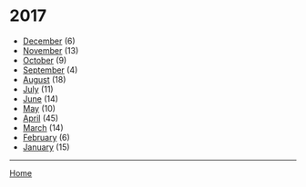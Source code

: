# 2017

  * [December](./2017-12.md) (6)
  * [November](./2017-11.md) (13)
  * [October](./2017-10.md) (9)
  * [September](./2017-09.md) (4)
  * [August](./2017-08.md) (18)
  * [July](./2017-07.md) (11)
  * [June](./2017-06.md) (14)
  * [May](./2017-05.md) (10)
  * [April](./2017-04.md) (45)
  * [March](./2017-03.md) (14)
  * [February](./2017-02.md) (6)
  * [January](./2017-01.md) (15)

----

[Home](../)
